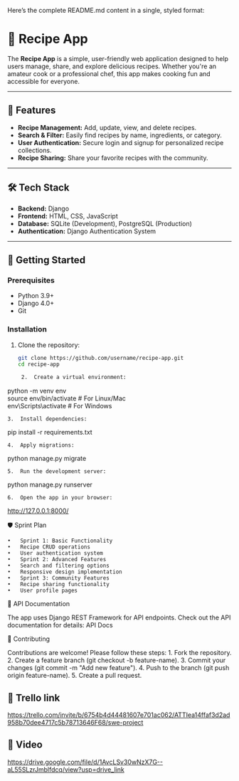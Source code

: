 Here’s the complete README.md content in a single, styled format:

# 🍴 Recipe App  

The **Recipe App** is a simple, user-friendly web application designed to help users manage, share, and explore delicious recipes. Whether you're an amateur cook or a professional chef, this app makes cooking fun and accessible for everyone.  

---

## 🌟 Features  

- **Recipe Management:** Add, update, view, and delete recipes.  
- **Search & Filter:** Easily find recipes by name, ingredients, or category.  
- **User Authentication:** Secure login and signup for personalized recipe collections.  
- **Recipe Sharing:** Share your favorite recipes with the community.  

---

## 🛠️ Tech Stack  

- **Backend:** Django  
- **Frontend:** HTML, CSS, JavaScript  
- **Database:** SQLite (Development), PostgreSQL (Production)  
- **Authentication:** Django Authentication System  

---

## 🚀 Getting Started  

### Prerequisites  

- Python 3.9+  
- Django 4.0+  
- Git  

### Installation  

1. Clone the repository:  
   ```bash  
   git clone https://github.com/username/recipe-app.git  
   cd recipe-app  

	2.	Create a virtual environment:

python -m venv env  
source env/bin/activate  # For Linux/Mac  
env\Scripts\activate     # For Windows  


	3.	Install dependencies:

pip install -r requirements.txt  


	4.	Apply migrations:

python manage.py migrate  


	5.	Run the development server:

python manage.py runserver  


	6.	Open the app in your browser:
http://127.0.0.1:8000/

🛡️ Sprint Plan

	•	Sprint 1: Basic Functionality
	•	Recipe CRUD operations
	•	User authentication system
	•	Sprint 2: Advanced Features
	•	Search and filtering options
	•	Responsive design implementation
	•	Sprint 3: Community Features
	•	Recipe sharing functionality
	•	User profile pages

📄 API Documentation

The app uses Django REST Framework for API endpoints. Check out the API documentation for details:
API Docs

🤝 Contributing

Contributions are welcome! Please follow these steps:
	1.	Fork the repository.
	2.	Create a feature branch (git checkout -b feature-name).
	3.	Commit your changes (git commit -m "Add new feature").
	4.	Push to the branch (git push origin feature-name).
	5.	Create a pull request.


## 🌟 Trello link  


https://trello.com/invite/b/6754b4d44481607e701ac062/ATTIea14ffaf3d2ad958b70dee4717c5b78713646F68/swe-project



##  🎥 Video

https://drive.google.com/file/d/1AvcLSv30wNzX7G--aL55SLzrJmblfdcq/view?usp=drive_link
